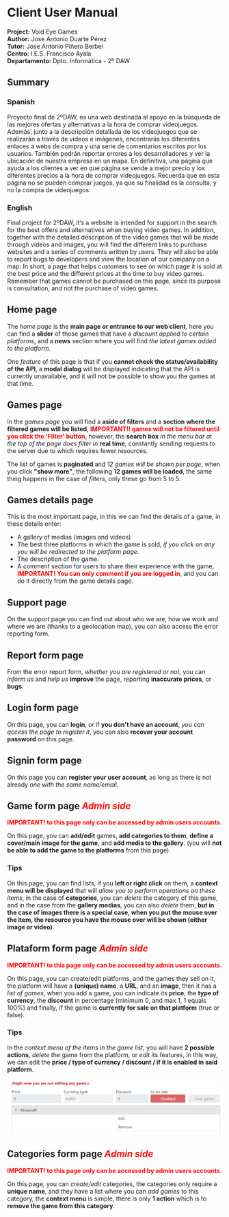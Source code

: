 # Client User Manual
**Project:** Void Eye Games<br/>
**Author:** Jose Antonio Duarte Pérez<br/>
**Tutor:** Jose Antonio Piñero Berbel<br/>
**Centro:** I.E.S. Francisco Ayala<br/>
**Departamento:** Dpto. Informática - 2º DAW<br/>

## Summary
### Spanish
Proyecto final de 2ºDAW, es una web destinada al apoyo en la búsqueda de las mejores ofertas y alternativas a la hora de comprar videojuegos. Además, junto a la descripción detallada de los videojuegos que se realizarán a través de vídeos e imágenes, encontrarás los diferentes enlaces a webs de compra y una serie de comentarios escritos por los usuarios. También podrán reportar errores a los desarrolladores y ver la ubicación de nuestra empresa en un mapa. En definitiva, una página que ayuda a los clientes a ver en qué página se vende a mejor precio y los diferentes precios a la hora de comprar videojuegos. Recuerda que en esta página no se pueden comprar juegos, ya que su finalidad es la consulta, y no la compra de videojuegos.

### English
Final project for 2ºDAW, it’s a website is intended for support in the search for the best offers and alternatives when buying video games. In addition, together with the detailed description of the video games that will be made through videos and images, you will find the different links to purchase websites and a series of comments written by users. They will also be able to report bugs to developers and view the location of our company on a map. In short, a page that helps customers to see on which page it is
sold at the best price and the different prices at the time to buy video games. Remember that games cannot be purchased on this page, since its purpose is consultation, and not the purchase of video games.

## Home page
The *home page* is the **main page or entrance to our web client**, here you can find a **slider** of those games that have a *discount applied to certain platforms*, and a **news** section where you will find *the latest games added to the platform*.

One *feature* of this page is that if you **cannot check the status/availability of the API**, a **modal dialog** will be displayed indicating that the API is currently unavailable, and it will not be possible to show you the games at that time.

## Games page
In the *games page* you will find a **aside of filters** and a **section where the filtered games will be listed**, **<span style="color: red;">IMPORTANT!! games will not be filtered until you click the 'Filter' button</span>**, however, the **search box** *in the menu bar at the top of the page does filter in* **real time**, constantly sending requests to the server due to which requires fewer resources.

The list of games is **paginated** and *12 games will be shown per page*, when you click **"show more"**, the following **12 games will be loaded**, the same thing happens in the case of *filters*, only these go from 5 to 5.

## Games details page
This is the most important page, in this we can find the details of a game, in these details enter:
- A gallery of medias (images and videos)
- The best three platforms in which the game is sold, *if you click on any you will be redirected to the platform page*.
- The description of the game.
- A comment section for users to share their experience with the game, **<span style="color: red;">IMPORTANT! You can only comment if you are logged in</span>**, and you can do it directly from the game details page.

## Support page
On the support page you can find out about who we are, how we work and where we are (thanks to a geolocation map), you can also access the error reporting form.

## Report form page
From the error report form, *whether you are registered or not*, you can *inform us* and *help us* **improve** the page, reporting **inaccurate prices**, or **bugs**.

## Login form page
On this page, you can **login**, or if **you don't have an account**, *you can access the page to register it*, you can also **recover your account password** on this page.

## Signin form page
On this page you can **register your user account**, as long as there is not already *one with the same name/email*.

## Game form page _<span style="color: red;">Admin side</span>_
**<span style="color: red;">IMPORTANT! to this page only can be accessed by admin users accounts.</span>**

On this page, you can **add/edit** games, **add categories to them**, **define a cover/main image for the game**, and **add media to the gallery**. (you will **not be able to add the game to the platforms** from this page).

### Tips
On this page, you can find lists, if you **left or right click** on them, a **context menu will be displayed** that will *allow you to perform operations on these items*, in the case of **categories**, you can *delete* the category of this game, and in the case from the **gallery medias**, you can also *delete* them, **but in the case of images there is a special case, when you put the mouse over the item, the resource you have the mouse over will be shown (either image or video)**

## Plataform form page _<span style="color: red;">Admin side</span>_
**<span style="color: red;">IMPORTANT! to this page only can be accessed by admin users accounts.</span>**

On this page, you can create/edit platforms, and the games they sell on it, the platform will have a **(unique) name**, a **URL**, and an **image**, then it has a *list of games*, when you add a game, you can indicate its **price**, the **type of currency**, the **discount** in percentage (minimum 0, and max 1, 1 equals 100%) and finally, if the game is **currently for sale on that platform** (true or false).

### Tips
In the *context menu of the items in the game list*, you will have **2 possible actions**, *delete* the game from the platform, or *edit* its features, in this way, we can edit the **price / type of currency / discount / if it is enabled in said platform**.

<div class="center">
    <img src="client/GameItemContextMenu.png"/>
</div>

## Categories form page _<span style="color: red;">Admin side</span>_
**<span style="color: red;">IMPORTANT! to this page only can be accessed by admin users accounts.</span>**

On this page, you can *create/edit* categories, the categories only require a **unique name**, and they have a list where you can *add games* to this category, the **context menu** is simple, there is only **1 action** which is to **remove the game from this category**.

